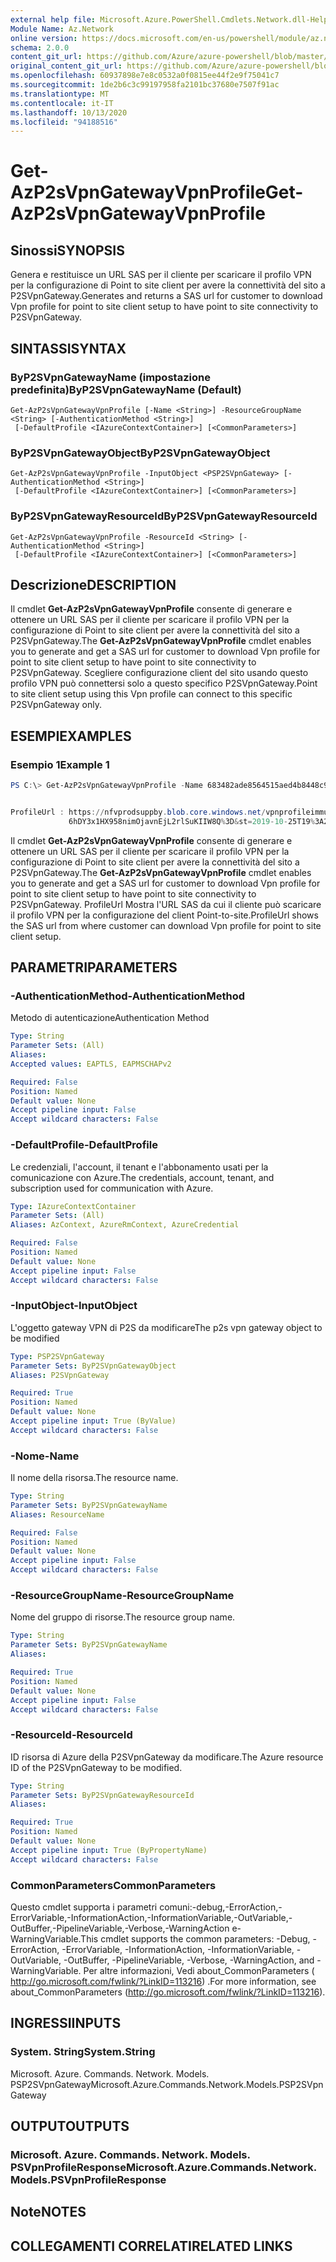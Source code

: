 ```yaml
---
external help file: Microsoft.Azure.PowerShell.Cmdlets.Network.dll-Help.xml
Module Name: Az.Network
online version: https://docs.microsoft.com/en-us/powershell/module/az.network/get-azp2svpngatewayvpnprofile
schema: 2.0.0
content_git_url: https://github.com/Azure/azure-powershell/blob/master/src/Network/Network/help/Get-AzP2sVpnGatewayVpnProfile.md
original_content_git_url: https://github.com/Azure/azure-powershell/blob/master/src/Network/Network/help/Get-AzP2sVpnGatewayVpnProfile.md
ms.openlocfilehash: 60937898e7e8c0532a0f0815ee44f2e9f75041c7
ms.sourcegitcommit: 1de2b6c3c99197958fa2101bc37680e7507f91ac
ms.translationtype: MT
ms.contentlocale: it-IT
ms.lasthandoff: 10/13/2020
ms.locfileid: "94188516"
---
```

# <span data-ttu-id="34027-101">Get-AzP2sVpnGatewayVpnProfile</span><span class="sxs-lookup"><span data-stu-id="34027-101">Get-AzP2sVpnGatewayVpnProfile</span></span>

## <span data-ttu-id="34027-102">Sinossi</span><span class="sxs-lookup"><span data-stu-id="34027-102">SYNOPSIS</span></span>
<span data-ttu-id="34027-103">Genera e restituisce un URL SAS per il cliente per scaricare il profilo VPN per la configurazione di Point to site client per avere la connettività del sito a P2SVpnGateway.</span><span class="sxs-lookup"><span data-stu-id="34027-103">Generates and returns a SAS url for customer to download Vpn profile for point to site client setup to have point to site connectivity to P2SVpnGateway.</span></span>

## <span data-ttu-id="34027-104">SINTASSI</span><span class="sxs-lookup"><span data-stu-id="34027-104">SYNTAX</span></span>

### <span data-ttu-id="34027-105">ByP2SVpnGatewayName (impostazione predefinita)</span><span class="sxs-lookup"><span data-stu-id="34027-105">ByP2SVpnGatewayName (Default)</span></span>
```
Get-AzP2sVpnGatewayVpnProfile [-Name <String>] -ResourceGroupName <String> [-AuthenticationMethod <String>]
 [-DefaultProfile <IAzureContextContainer>] [<CommonParameters>]
```

### <span data-ttu-id="34027-106">ByP2SVpnGatewayObject</span><span class="sxs-lookup"><span data-stu-id="34027-106">ByP2SVpnGatewayObject</span></span>
```
Get-AzP2sVpnGatewayVpnProfile -InputObject <PSP2SVpnGateway> [-AuthenticationMethod <String>]
 [-DefaultProfile <IAzureContextContainer>] [<CommonParameters>]
```

### <span data-ttu-id="34027-107">ByP2SVpnGatewayResourceId</span><span class="sxs-lookup"><span data-stu-id="34027-107">ByP2SVpnGatewayResourceId</span></span>
```
Get-AzP2sVpnGatewayVpnProfile -ResourceId <String> [-AuthenticationMethod <String>]
 [-DefaultProfile <IAzureContextContainer>] [<CommonParameters>]
```

## <span data-ttu-id="34027-108">Descrizione</span><span class="sxs-lookup"><span data-stu-id="34027-108">DESCRIPTION</span></span>
<span data-ttu-id="34027-109">Il cmdlet **Get-AzP2sVpnGatewayVpnProfile** consente di generare e ottenere un URL SAS per il cliente per scaricare il profilo VPN per la configurazione di Point to site client per avere la connettività del sito a P2SVpnGateway.</span><span class="sxs-lookup"><span data-stu-id="34027-109">The **Get-AzP2sVpnGatewayVpnProfile** cmdlet enables you to generate and get a SAS url for customer to download Vpn profile for point to site client setup to have point to site connectivity to P2SVpnGateway.</span></span> <span data-ttu-id="34027-110">Scegliere configurazione client del sito usando questo profilo VPN può connettersi solo a questo specifico P2SVpnGateway.</span><span class="sxs-lookup"><span data-stu-id="34027-110">Point to site client setup using this Vpn profile can connect to this specific P2SVpnGateway only.</span></span>

## <span data-ttu-id="34027-111">ESEMPI</span><span class="sxs-lookup"><span data-stu-id="34027-111">EXAMPLES</span></span>

### <span data-ttu-id="34027-112">Esempio 1</span><span class="sxs-lookup"><span data-stu-id="34027-112">Example 1</span></span>
```powershell
PS C:\> Get-AzP2sVpnGatewayVpnProfile -Name 683482ade8564515aed4b8448c9757ea-westus-gw -ResourceGroupName P2SCortexGATesting -AuthenticationMethod EAPTLS


ProfileUrl : https://nfvprodsuppby.blob.core.windows.net/vpnprofileimmutable/8cf00031-37ec-4949-b74a-48f9021bf4c0/vpnprofile/2f132439-1051-44c6-9128-b704c1c48cf7/vpnclientconfiguration.zip?sv=2017-04-17&sr=b&sig=HmBSprVrs
             6hDY3x1HX958nimOjavnEjL2rlSuKIIW8Q%3D&st=2019-10-25T19%3A20%3A04Z&se=2019-10-25T20%3A20%3A04Z&sp=r&fileExtension=.zip
```

<span data-ttu-id="34027-113">Il cmdlet **Get-AzP2sVpnGatewayVpnProfile** consente di generare e ottenere un URL SAS per il cliente per scaricare il profilo VPN per la configurazione di Point to site client per avere la connettività del sito a P2SVpnGateway.</span><span class="sxs-lookup"><span data-stu-id="34027-113">The **Get-AzP2sVpnGatewayVpnProfile** cmdlet enables you to generate and get a SAS url for customer to download Vpn profile for point to site client setup to have point to site connectivity to P2SVpnGateway.</span></span> <span data-ttu-id="34027-114">ProfileUrl Mostra l'URL SAS da cui il cliente può scaricare il profilo VPN per la configurazione del client Point-to-site.</span><span class="sxs-lookup"><span data-stu-id="34027-114">ProfileUrl shows the SAS url from where customer can download Vpn profile for point to site client setup.</span></span>

## <span data-ttu-id="34027-115">PARAMETRI</span><span class="sxs-lookup"><span data-stu-id="34027-115">PARAMETERS</span></span>

### <span data-ttu-id="34027-116">-AuthenticationMethod</span><span class="sxs-lookup"><span data-stu-id="34027-116">-AuthenticationMethod</span></span>
<span data-ttu-id="34027-117">Metodo di autenticazione</span><span class="sxs-lookup"><span data-stu-id="34027-117">Authentication Method</span></span>

```yaml
Type: String
Parameter Sets: (All)
Aliases:
Accepted values: EAPTLS, EAPMSCHAPv2

Required: False
Position: Named
Default value: None
Accept pipeline input: False
Accept wildcard characters: False
```

### <span data-ttu-id="34027-118">-DefaultProfile</span><span class="sxs-lookup"><span data-stu-id="34027-118">-DefaultProfile</span></span>
<span data-ttu-id="34027-119">Le credenziali, l'account, il tenant e l'abbonamento usati per la comunicazione con Azure.</span><span class="sxs-lookup"><span data-stu-id="34027-119">The credentials, account, tenant, and subscription used for communication with Azure.</span></span>

```yaml
Type: IAzureContextContainer
Parameter Sets: (All)
Aliases: AzContext, AzureRmContext, AzureCredential

Required: False
Position: Named
Default value: None
Accept pipeline input: False
Accept wildcard characters: False
```

### <span data-ttu-id="34027-120">-InputObject</span><span class="sxs-lookup"><span data-stu-id="34027-120">-InputObject</span></span>
<span data-ttu-id="34027-121">L'oggetto gateway VPN di P2S da modificare</span><span class="sxs-lookup"><span data-stu-id="34027-121">The p2s vpn gateway object to be modified</span></span>

```yaml
Type: PSP2SVpnGateway
Parameter Sets: ByP2SVpnGatewayObject
Aliases: P2SVpnGateway

Required: True
Position: Named
Default value: None
Accept pipeline input: True (ByValue)
Accept wildcard characters: False
```

### <span data-ttu-id="34027-122">-Nome</span><span class="sxs-lookup"><span data-stu-id="34027-122">-Name</span></span>
<span data-ttu-id="34027-123">Il nome della risorsa.</span><span class="sxs-lookup"><span data-stu-id="34027-123">The resource name.</span></span>

```yaml
Type: String
Parameter Sets: ByP2SVpnGatewayName
Aliases: ResourceName

Required: False
Position: Named
Default value: None
Accept pipeline input: False
Accept wildcard characters: False
```

### <span data-ttu-id="34027-124">-ResourceGroupName</span><span class="sxs-lookup"><span data-stu-id="34027-124">-ResourceGroupName</span></span>
<span data-ttu-id="34027-125">Nome del gruppo di risorse.</span><span class="sxs-lookup"><span data-stu-id="34027-125">The resource group name.</span></span>

```yaml
Type: String
Parameter Sets: ByP2SVpnGatewayName
Aliases:

Required: True
Position: Named
Default value: None
Accept pipeline input: False
Accept wildcard characters: False
```

### <span data-ttu-id="34027-126">-ResourceId</span><span class="sxs-lookup"><span data-stu-id="34027-126">-ResourceId</span></span>
<span data-ttu-id="34027-127">ID risorsa di Azure della P2SVpnGateway da modificare.</span><span class="sxs-lookup"><span data-stu-id="34027-127">The Azure resource ID of the P2SVpnGateway to be modified.</span></span>

```yaml
Type: String
Parameter Sets: ByP2SVpnGatewayResourceId
Aliases:

Required: True
Position: Named
Default value: None
Accept pipeline input: True (ByPropertyName)
Accept wildcard characters: False
```

### <span data-ttu-id="34027-128">CommonParameters</span><span class="sxs-lookup"><span data-stu-id="34027-128">CommonParameters</span></span>
<span data-ttu-id="34027-129">Questo cmdlet supporta i parametri comuni:-debug,-ErrorAction,-ErrorVariable,-InformationAction,-InformationVariable,-OutVariable,-OutBuffer,-PipelineVariable,-Verbose,-WarningAction e-WarningVariable.</span><span class="sxs-lookup"><span data-stu-id="34027-129">This cmdlet supports the common parameters: -Debug, -ErrorAction, -ErrorVariable, -InformationAction, -InformationVariable, -OutVariable, -OutBuffer, -PipelineVariable, -Verbose, -WarningAction, and -WarningVariable.</span></span> <span data-ttu-id="34027-130">Per altre informazioni, Vedi about_CommonParameters ( http://go.microsoft.com/fwlink/?LinkID=113216) .</span><span class="sxs-lookup"><span data-stu-id="34027-130">For more information, see about_CommonParameters (http://go.microsoft.com/fwlink/?LinkID=113216).</span></span>

## <span data-ttu-id="34027-131">INGRESSI</span><span class="sxs-lookup"><span data-stu-id="34027-131">INPUTS</span></span>

### <span data-ttu-id="34027-132">System. String</span><span class="sxs-lookup"><span data-stu-id="34027-132">System.String</span></span>
<span data-ttu-id="34027-133">Microsoft. Azure. Commands. Network. Models. PSP2SVpnGateway</span><span class="sxs-lookup"><span data-stu-id="34027-133">Microsoft.Azure.Commands.Network.Models.PSP2SVpnGateway</span></span>

## <span data-ttu-id="34027-134">OUTPUT</span><span class="sxs-lookup"><span data-stu-id="34027-134">OUTPUTS</span></span>

### <span data-ttu-id="34027-135">Microsoft. Azure. Commands. Network. Models. PSVpnProfileResponse</span><span class="sxs-lookup"><span data-stu-id="34027-135">Microsoft.Azure.Commands.Network.Models.PSVpnProfileResponse</span></span>

## <span data-ttu-id="34027-136">Note</span><span class="sxs-lookup"><span data-stu-id="34027-136">NOTES</span></span>

## <span data-ttu-id="34027-137">COLLEGAMENTI CORRELATI</span><span class="sxs-lookup"><span data-stu-id="34027-137">RELATED LINKS</span></span>
